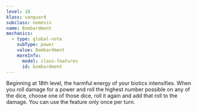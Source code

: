 ```yaml
---
level: 18
klass: vanguard
subclass: nemesis
name: Bombardment
mechanics:
  - type: global-note
    subType: power
    value: Bombardment
    moreInfo:
      model: class-features
      id: bombardment
---
```

Beginning at 18th level, the harmful energy of your biotics intensifies. When you roll damage for a power and roll the
highest number possible on any of the dice, choose one of those dice, roll it again and add that roll to the damage.
You can use the feature only once per turn.
